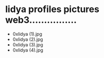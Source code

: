 # lidya profiles pictures web3................
- 0xlidya (1).jpg
- 0xlidya (2).jpg
- 0xlidya (3).jpg
- 0xlidya (4).jpg
